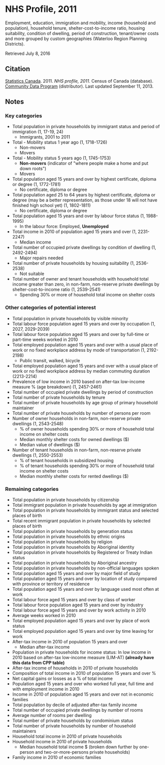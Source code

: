 # NHS Profile, 2011

Employment, education, immigration and mobility, income (household and population), household tenure, shelter-cost-to-income ratio, housing suitability, condition of dwelling, period of construction, tenant/owner costs and more grouped by custom geographies (Waterloo Region Planning Districts).

Retrieved July 8, 2016

## Citation

[Statistics Canada](http://www.statcan.gc.ca/). 2011.
*NHS profile, 2011.*
Census of Canada (database). 
[Community Data Program](http://communitydata.ca) (distributor).
Last updated September 11, 2013.

## Notes
### Key categories
* Total population in private households by immigrant status and period of immigration (1, 17-19, 24)
    * Immigrants, 2001 to 2011
* Total - Mobility status 1 year ago (1, 1718-1726)
    * Non-movers
    * Movers
* Total - Mobility status 5 years ago (1, 1745-1753)
    * **Non-movers** (indicator of "where people make a home and put down roots")
    * Movers
* Total population aged 15 years and over by highest certificate, diploma or degree (1, 1772-1781)
    * No certificate, diploma or degree
* Total population aged 25 to 64 years by highest certificate, diploma or degree (may be a better representation, as those under 18 will not have finished high school yet) (1, 1802-1811)
    * No certificate, diploma or degree
* Total population aged 15 years and over by labour force status (1, 1988-1995)
    * In the labour force: Employed, **Unemployed**
* Total income in 2010 of population aged 15 years and over (1, 2231-2247)
    * Median income
* Total number of occupied private dwellings by condition of dwelling (1, 2492-2494)
    * Major repairs needed
* Total number of private households by housing suitability (1, 2536-2538)
    * Not suitable
* Total number of owner and tenant households with household total income greater than zero, in non-farm, non-reserve private dwellings by shelter-cost-to-income ratio (1, 2539-2541)
    * Spending 30% or more of household total income on shelter costs

### Other categories of potential interest
* Total population in private households by visible minority
* Total labour force population aged 15 years and over by occupation (1, 2027, 2029-2039)
* Total labour force population aged 15 years and over by full-time or part-time weeks worked in 2010
* Total employed population aged 15 years and over with a usual place of work or no fixed workplace address by mode of transportation (1, 2192-2198)
    * Public transit, walked, bicycle
* Total employed population aged 15 years and over with a usual place of work or no fixed workplace address by median commuting duration (2213-2214)
* Prevalence of low income in 2010 based on after-tax low-income measure % (age breakdown) (1, 2457-2461)
* Total number of occupied private dwellings by period of construction
* Total number of private households by tenure
* Total number of private households by age group of primary household maintainer
* Total number of private households by number of persons per room
* Number of owner households in non-farm, non-reserve private dwellings (1, 2543-2548)
    * % of owner households spending 30% or more of household total income on shelter costs
    * Median monthly shelter costs for owned dwellings ($)
    * Median value of dwellings ($)
* Number of tenant households in non-farm, non-reserve private dwellings (1, 2550-2553)
    * % of tenant households in subsidized housing
    * % of tenant households spending 30% or more of household total income on shelter costs
    * Median monthly shelter costs for rented dwellings ($)

### Remaining  categories
* Total population in private households by citizenship
* Total immigrant population in private households by age at immigration
* Total population in private households by immigrant status and selected places of birth
* Total recent immigrant population in private households by selected places of birth
* Total population in private households by generation status
* Total population in private households by ethnic origins
* Total population in private households by religion
* Total population in private households by Aboriginal identity
* Total population in private households by Registered or Treaty Indian status
* Total population in private households by Aboriginal ancestry
* Total population in private households by non-official languages spoken
* Total population aged 15 years and over by major field of study
* Total population aged 15 years and over by location of study compared with province or territory of residence
* Total population aged 15 years and over by language used most often at work
*  Total labour force aged 15 years and over by class of worker
*  Total labour force population aged 15 years and over by industry
*  Total labour force aged 15 years and over by work activity in 2010
*  Average weeks worked in 2010
*  Total employed population aged 15 years and over by place of work status
*  Total employed population aged 15 years and over by time leaving for work
*  After-tax income in 2010 of population 15 years and over
    * Median after-tax income 
* Population in private households for income status: In low income in 2010 based on after-tax low-income measure (LIM-AT) **(already have this data from CPP table)**
*  After-tax income of households in 2010 of private households
*  Composition of total income in 2010 of population 15 years and over %
*  Net capital gains or losses as a % of total income
*  Population aged 15 years and over who worked full year, full time and with employment income in 2010
*  Income in 2010 of population aged 15 years and over not in economic families
*  Total population by decile of adjusted after-tax family income
*  Total number of occupied private dwellings by number of rooms
*  Average number of rooms per dwelling
*  Total number of private households by condominium status
*  Total number of private households by number of household maintainers
*  Household total income in 2010 of private households
*  Household income in 2010 of private households 
    * Median household total income $ (broken down further by one-person and two-or-more-persons private households)
*  Family income in 2010 of economic families